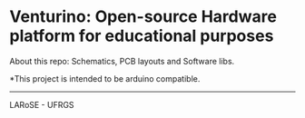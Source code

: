 # Venturino: Open-source Hardware platform for educational purposes

About this repo: Schematics, PCB layouts and Software libs.

*This project is intended to be arduino compatible.
___________________________________________________________________
LARoSE - UFRGS
